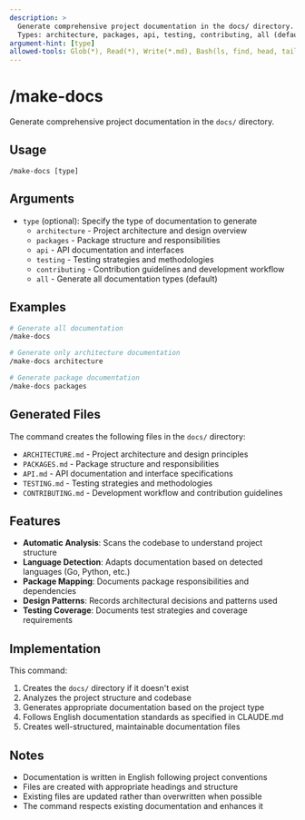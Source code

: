 ```yaml
---
description: >
  Generate comprehensive project documentation in the docs/ directory.
  Types: architecture, packages, api, testing, contributing, all (default)
argument-hint: [type]
allowed-tools: Glob(*), Read(*), Write(*.md), Bash(ls, find, head, tail, wc, grep)
---
```


# /make-docs

Generate comprehensive project documentation in the `docs/` directory.

## Usage

```
/make-docs [type]
```

## Arguments

- `type` (optional): Specify the type of documentation to generate
  - `architecture` - Project architecture and design overview
  - `packages` - Package structure and responsibilities
  - `api` - API documentation and interfaces
  - `testing` - Testing strategies and methodologies
  - `contributing` - Contribution guidelines and development workflow
  - `all` - Generate all documentation types (default)

## Examples

```bash
# Generate all documentation
/make-docs

# Generate only architecture documentation
/make-docs architecture

# Generate package documentation
/make-docs packages
```

## Generated Files

The command creates the following files in the `docs/` directory:

- `ARCHITECTURE.md` - Project architecture and design principles
- `PACKAGES.md` - Package structure and responsibilities
- `API.md` - API documentation and interface specifications
- `TESTING.md` - Testing strategies and methodologies
- `CONTRIBUTING.md` - Development workflow and contribution guidelines

## Features

- **Automatic Analysis**: Scans the codebase to understand project structure
- **Language Detection**: Adapts documentation based on detected languages (Go, Python, etc.)
- **Package Mapping**: Documents package responsibilities and dependencies
- **Design Patterns**: Records architectural decisions and patterns used
- **Testing Coverage**: Documents test strategies and coverage requirements

## Implementation

This command:

1. Creates the `docs/` directory if it doesn't exist
2. Analyzes the project structure and codebase
3. Generates appropriate documentation based on the project type
4. Follows English documentation standards as specified in CLAUDE.md
5. Creates well-structured, maintainable documentation files

## Notes

- Documentation is written in English following project conventions
- Files are created with appropriate headings and structure
- Existing files are updated rather than overwritten when possible
- The command respects existing documentation and enhances it